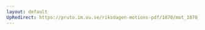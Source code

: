 ```yaml
---
layout: default
UpRedirect: https://pruto.im.uu.se/riksdagen-motions-pdf/1870/mot_1870__fk__15/mot_1870__fk__15-002.pdf
---
```

